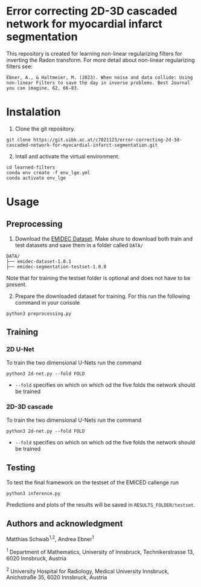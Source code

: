# Error correcting 2D-3D cascaded network for myocardial infarct segmentation



This repository is created for learning non-linear regularizing filters for inverting the Radon transform. For more detail about non-linear regularizing filters see:

```
Ebner, A., & Haltmeier, M. (2023). When noise and data collide: Using non-linear Filters to save the day in inverse problems. Best Journal you can imagine, 62, 66-83.
```


# Instalation

1. Clone the git repository. 
```
git clone https://git.uibk.ac.at/c7021123/error-correcting-2d-3d-cascaded-network-for-myocardial-infarct-segmentation.git
``` 

2. Intall and activate the virtual environment.
```
cd learned-filters
conda env create -f env_lge.yml
conda activate env_lge
``` 

# Usage

## Preprocessing
1. Download the [EMIDEC Dataset](https://emidec.com/dataset#download). Make shure to download both train and test datasets and save them in a folder called `DATA/` 
``` 
DATA/
├── emidec-dataset-1.0.1 
├── emidec-segmentation-testset-1.0.0
```
Note that for training the testset folder is optional and does not have to be present.

2. Prepare the downloaded dataset for training. For this run the following command in your console
```
python3 preprocessing.py 
``` 


## Training

### 2D U-Net

To train the two dimensional U-Nets run the command
```
python3 2d-net.py --fold FOLD 
``` 
- `--fold` specifies on which on which od the five folds the network should be trained 

### 2D-3D cascade

To train the two dimensional U-Nets run the command
```
python3 2d-net.py --fold FOLD 
``` 
- `--fold` specifies on which on which od the five folds the network should be trained 

## Testing

To test the final framework on the testset of the EMICED callenge run 
```
python3 inference.py 

``` 
Predictions and plots of the results will be saved in `RESULTS_FOLDER/testset`.


## Authors and acknowledgment
Matthias Schwab<sup>1,2</sup>, Andrea Ebner<sup>1</sup>

<sup>1</sup> Department of Mathematics, University of Innsbruck, Technikerstrasse 13, 6020 Innsbruck, Austria

<sup>2</sup> University Hospital for Radiology, Medical University Innsbruck, Anichstraße 35, 6020 Innsbruck, Austria



